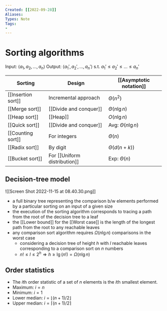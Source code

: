 ```yaml
---
Created: [[2022-09-28]]
Aliases: 
Types: Note
Tags: 
- 
---
```

# Sorting algorithms
Input: $\langle a_1, a_2, \dots,a_n\rangle$
Output: $\langle a_1',a_2',\dots, a_n'\rangle$ s.t. $a_1'\leq a_2'\leq\dots\leq a_n'$

| Sorting            | Design                       | [[Asymptotic notation]] |
| ------------------ | ---------------------------- | ----------------------- |
| [[Insertion sort]] | Incremental approach         | $\Theta(n^2)$           |
| [[Merge sort]]     | [[Divide and conquer]]       | $\Theta(n\lg n)$        |
| [[Heap sort]]      | [[Heap]]                     | $O(n\lg n)$             |
| [[Quick sort]]     | [[Divide and conquer]]       | Avg: $\Theta(n\lg n)$   |
| [[Counting sort]]  | For integers                 | $\Theta(n)$             |
| [[Radix sort]]     | By digit                     | $\Theta(d(n+k))$        |
| [[Bucket sort]]    | For [[Uniform distribution]] | Exp: $\Theta(n)$        |

## Decision-tree model
![[Screen Shot 2022-11-15 at 08.40.30.png]]
- a full binary tree representing the comparison b/w elements performed by a particular sorting on an input of a given size
- the execution of the sorting algorithm corresponds to tracing a path from the root of the decision tree to a leaf
- the [[Lower bound]] for the [[Worst case]] is the length of the longest path from the root to any reachable leaves
- any comparison sort algorithm requires $\Omega(n\lg n)$ comparisons in the worst case
	- considering a decision tree of height $h$ with $l$ reachable leaves corresponding to a comparison sort on $n$ numbers
	- $n!\leq l\leq 2^h\Rightarrow h\geq\lg(n!)=\Omega(n\lg n)$

## Order statistics
- The $i$th order statistic of a set of $n$ elements is the $i$th smallest element. 
- Maximum: $i=n$
- Minimum: $i=1$
- Lower median: $i=\lfloor (n+1)/2\rfloor$
- Upper median: $i=\lceil (n+1)/2\rceil$

